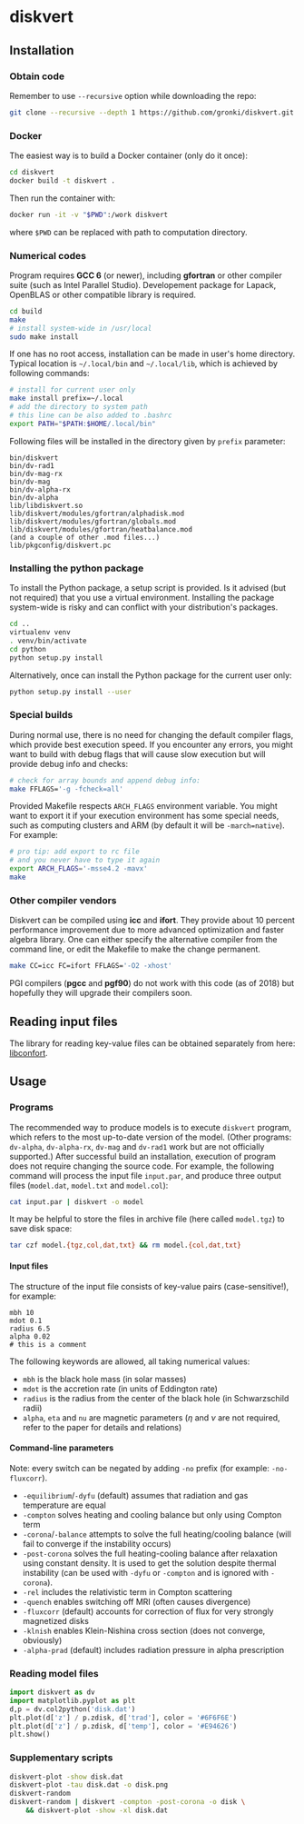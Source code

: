# diskvert

## Installation

### Obtain code

Remember to use ``--recursive`` option while downloading the repo:

```sh
git clone --recursive --depth 1 https://github.com/gronki/diskvert.git
```

### Docker

The easiest way is to build a Docker container (only do it once):

```sh
cd diskvert
docker build -t diskvert .
```

Then run the container with:

```sh
docker run -it -v "$PWD":/work diskvert
```

where ``$PWD`` can be replaced with path to computation directory.

### Numerical codes

Program requires **GCC 6** (or newer), including **gfortran** or other compiler suite (such as Intel Parallel Studio).
Developement package for Lapack, OpenBLAS or other compatible library is required.

```sh
cd build
make
# install system-wide in /usr/local
sudo make install
```

If one has no root access, installation can be made in user's home directory.
Typical location is ``~/.local/bin`` and ``~/.local/lib``, which is achieved by following commands:

```sh
# install for current user only
make install prefix=~/.local
# add the directory to system path
# this line can be also added to .bashrc
export PATH="$PATH:$HOME/.local/bin"
```

Following files will be installed in the directory given by ``prefix`` parameter:

```
bin/diskvert
bin/dv-rad1
bin/dv-mag-rx
bin/dv-mag
bin/dv-alpha-rx
bin/dv-alpha
lib/libdiskvert.so
lib/diskvert/modules/gfortran/alphadisk.mod
lib/diskvert/modules/gfortran/globals.mod
lib/diskvert/modules/gfortran/heatbalance.mod
(and a couple of other .mod files...)
lib/pkgconfig/diskvert.pc
```

### Installing the python package

To install the Python package, a setup script is provided.
Is it advised (but not required) that you use a virtual environment.
Installing the package system-wide is risky and can conflict with your distribution's packages.

```sh
cd ..
virtualenv venv
. venv/bin/activate
cd python
python setup.py install
```

Alternatively, once can install the Python package for the current user only:

```sh
python setup.py install --user
```

### Special builds

During normal use, there is no need for changing the default compiler flags, which provide best execution speed.
If you encounter any errors, you might want to build with debug flags that will cause slow execution but will provide debug info and checks:
```sh
# check for array bounds and append debug info:
make FFLAGS='-g -fcheck=all'
```
Provided Makefile respects ``ARCH_FLAGS`` environment variable.
You might want to export it if your execution environment has some special needs, such as computing clusters and ARM (by default it will be ``-march=native``).
For example:
```sh
# pro tip: add export to rc file
# and you never have to type it again
export ARCH_FLAGS='-msse4.2 -mavx'
make
```

### Other compiler vendors

Diskvert can be compiled using **icc** and **ifort**.
They provide about 10 percent performance improvement due to more advanced optimization and faster algebra library.
One can either specify the alternative compiler from the command line, or edit the Makefile to make the change permanent.
```sh
make CC=icc FC=ifort FFLAGS='-O2 -xhost'
```
PGI compilers (**pgcc** and **pgf90**) do not work with this code (as of 2018) but hopefully they will upgrade their compilers soon.

## Reading input files

The library for reading key-value files can be obtained separately from here: [libconfort](https://github.com/gronki/libconfort).

## Usage

### Programs

The recommended way to produce models is to execute ``diskvert`` program, which refers to the most up-to-date version of the model.
(Other programs: ``dv-alpha``, ``dv-alpha-rx``, ``dv-mag`` and ``dv-rad1`` work but are not officially supported.)
After successful build an installation, execution of program does not require changing the source code.
For example, the following command will process the input file ``input.par``, and produce three output files (``model.dat``, ``model.txt`` and ``model.col``):

```sh
cat input.par | diskvert -o model
```

It may be helpful to store the files in archive file (here called ``model.tgz``) to save disk space:

```sh
tar czf model.{tgz,col,dat,txt} && rm model.{col,dat,txt}
```

#### Input files

The structure of the input file consists of key-value pairs (case-sensitive!), for example:

```
mbh 10
mdot 0.1
radius 6.5
alpha 0.02
# this is a comment
```

The following keywords are allowed, all taking numerical values:

 - ``mbh`` is the black hole mass (in solar masses)
 - ``mdot`` is the accretion rate (in units of Eddington rate)
 - ``radius`` is the radius from the center of the black hole (in Schwarzschild radii)
 - ``alpha``, ``eta`` and ``nu`` are magnetic parameters ($\eta$ and $\nu$ are not required, refer to the paper for details and relations)

#### Command-line parameters

Note: every switch can be negated by adding ``-no`` prefix (for example: ``-no-fluxcorr``).

 - ``-equilibrium``/``-dyfu`` (default) assumes that radiation and gas temperature are equal
 - ``-compton`` solves heating and cooling balance but only using Compton term
 - ``-corona``/``-balance`` attempts to solve the full heating/cooling balance (will fail to converge if the instability occurs)
 - ``-post-corona`` solves the full heating-cooling balance after relaxation using constant density. It is used to get the solution despite thermal instability (can be used with ``-dyfu`` or ``-compton`` and is ignored with ``-corona``).
 - ``-rel`` includes the relativistic term in Compton scattering
 - ``-quench`` enables switching off MRI (often causes divergence)
 - ``-fluxcorr`` (default) accounts for correction of flux for very strongly magnetized disks
 - ``-klnish`` enables Klein-Nishina cross section (does not converge, obviously)
 - ``-alpha-prad`` (default) includes radiation pressure in alpha prescription

### Reading model files

```python
import diskvert as dv
import matplotlib.pyplot as plt
d,p = dv.col2python('disk.dat')
plt.plot(d['z'] / p.zdisk, d['trad'], color = '#6F6F6E')
plt.plot(d['z'] / p.zdisk, d['temp'], color = '#E94626')
plt.show()
```

### Supplementary scripts

```bash
diskvert-plot -show disk.dat
diskvert-plot -tau disk.dat -o disk.png
diskvert-random
diskvert-random | diskvert -compton -post-corona -o disk \
	&& diskvert-plot -show -xl disk.dat
```
